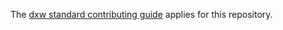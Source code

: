 The
[dxw standard contributing guide](https://github.com/dxw/.github/blob/main/CONTRIBUTING.md)
applies for this repository.
